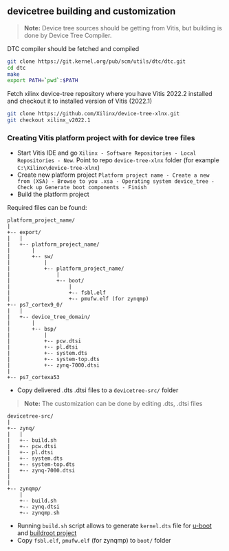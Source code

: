 ## devicetree building and customization

> **Note:** Device tree sources should be getting from Vitis, but building is done by Device Tree Compiler. 
 
DTC compiler should be fetched and compiled
```sh
git clone https://git.kernel.org/pub/scm/utils/dtc/dtc.git
cd dtc
make
export PATH=`pwd`:$PATH
```

Fetch xilinx device-tree repository where you have Vitis 2022.2 installed and checkout it to installed version of Vitis (2022.1)
```sh
git clone https://github.com/Xilinx/device-tree-xlnx.git
git checkout xilinx_v2022.1
```
### Creating Vitis platform project with for device tree files
* Start Vitis IDE and go `Xilinx - Software Repositories - Local Repositories - New`. Point to repo `device-tree-xlnx` folder (for example `C:\Xilinx\device-tree-xlnx`)
* Create new platform project `Platform project name - Create a new from (XSA) - Browse to you .xsa - Operating system device_tree - Check up Generate boot components - Finish`
* Build the platform project

Required files can be found:
```
platform_project_name/
|
+-- export/
|   |
|   +-- platform_project_name/
|   	|
|   	+-- sw/
|			|
|			+-- platform_project_name/
|				|
|				+-- boot/
|					|
|					+-- fsbl.elf
|					+-- pmufw.elf (for zynqmp)
+-- ps7_cortex9_0/
|	|
|	+-- device_tree_domain/
|		|
|		+-- bsp/
|			|
|			+-- pcw.dtsi
|			+-- pl.dtsi
|			+-- system.dts
|			+-- system-top.dts
|			+-- zynq-7000.dtsi
|
+-- ps7_cortexa53

```

* Copy delivered .dts .dtsi files to a `devicetree-src/` folder
> **Note:** The customization can be done by editing .dts, .dtsi files 
```
devicetree-src/
|
+-- zynq/
|	|	
|	+-- build.sh
|	+-- pcw.dtsi
|	+-- pl.dtsi
|	+-- system.dts
|	+-- system-top.dts
|	+-- zynq-7000.dtsi
|	
|
+-- zynqmp/
	|
	+-- build.sh
	+-- zynq.dtsi
 	+-- zynqmp.sh
```	

* Running `build.sh` script allows to generate `kernel.dts` file for [u-boot](https://github.com/farbius/linux-vitis-zynq/tree/main/u-boot-xlnx-src) and [buildroot project](https://github.com/farbius/linux-vitis-zynq/tree/main/external-tree)
* Copy `fsbl.elf`, `pmufw.elf` (for zynqmp) to `boot/` folder